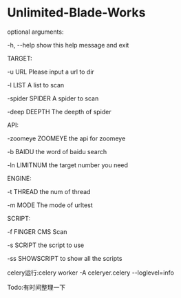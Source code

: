 # Unlimited-Blade-Works


optional arguments:

  -h, --help        show this help message and exit
  

TARGET:

  -u URL            Please input a url to dir
  
  -l LIST           A list to scan
  
  -spider SPIDER    A spider to scan
  
  -deep DEEPTH      The deepth of spider
  

API:

  -zoomeye ZOOMEYE  the api for zoomeye
  
  -b BAIDU          the word of baidu search
  
  -ln LIMITNUM      the target number you need

ENGINE:

  -t THREAD         the num of thread
  
  -m MODE           The mode of urltest
  

SCRIPT:

  -f FINGER         CMS Scan
  
  -s SCRIPT         the script to use
  
  -ss SHOWSCRIPT    to show all the scripts
  
  
  celery运行:celery worker -A celeryer.celery --loglevel=info
  
  
  Todo:有时间整理一下
